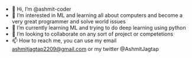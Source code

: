 - 👋 Hi, I’m @ashmit-coder
- 👀 I’m interested in ML and learning all about computers and become a very great programmer and solve world issues
- 🌱 I’m currently learning ML and trying to do deep learning using python
- 💞️ I’m looking to collaborate on any sort of project or competetions
- 📫 How to reach me, you can use my email ashmitjagtap2209@gmail.com or my twitter @AshmitJagtap

<!---
ashmit-coder/ashmit-coder is a ✨ special ✨ repository because its `README.md` (this file) appears on your GitHub profile.
You can click the Preview link to take a look at your changes.
--->
